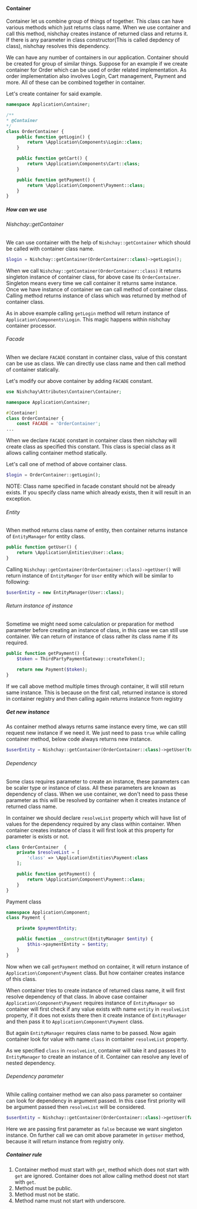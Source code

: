 #### Container

Container let us combine group of things of together. This class can have various methods which just returns class name. When we use container and call this method, nishchay creates instance of returned class and returns it. If there is any parameter in class constructor(This is called depdency of class), nishchay resolves this dependency.

We can have any number of containers in our application. Container should be created for group of similar things. Suppose for an example if we create container for Order which can be used of order related implementation. As order implementation also involves Login, Cart management, Payment and more. All of these can be combined together in container.

Let's create container for said example.

```php
namespace Application\Container;

/**
* @Container
*/
class OrderContainer {
    public function getLogin() {
        return \Application\Components\Login::class;
    }

    public function getCart() {
        return \Application\Components\Cart::class;
    }

    public function getPayment() {
        return \Application\Component\Payment::class;
    }
}

```

##### How can we use

###### Nishchay::getContainer

We can use container with the help of `Nishchay::getContainer` which should be called with container class name.

```php
$login = Nishchay::getContainer(OrderContainer::class)->getLogin();
```

When we call `Nishchay::getContainer(OrderContainer::class)` it returns singleton instance of container class, for above case its `OrderContainer`. Singleton means every time we call container it returns same instance. Once we have instance of container we can call method of container class. Calling method returns instance of class which was returned by method of container class.

As in above example calling `getLogin` method will return instance of `Application\Components\Login`. This magic happens within nishchay container processor.

###### Facade

When we declare `FACADE` constant in container class, value of this constant can be use as class. We can directly use class name and then call method of container statically.

Let's modify our above container by adding `FACADE` constant.

```php
use Nishchay\Attributes\Container\Container;

namespace Application\Container;

#[Container]
class OrderContainer {
    const FACADE = 'OrderContainer';
...
```

When we declare `FACADE` constant in container class then nishchay will create class as specified this constant. This class is special class as it allows calling container method statically.

Let's call one of method of above container class.

```php
$login = OrderContainer::getLogin();
```

NOTE: Class name specified in facade constant should not be already exists. If you specify class name which already exists, then it will result in an exception.

###### Entity

When method returns class name of entity, then container returns instance of `EntityManager` for entity class.

```php
public function getUser() {
    return \Application\Entities\User::class;
}
```

Calling `Nishchay::getContainer(OrderContainer::class)->getUser()` will return instance of `EntityManger` for `User` entity which will be similar to following:

```php
$userEntity = new EntityManager(User::class);
```

###### Return instance of instance

Sometime we might need some calculation or preparation for method parameter before creating an instance of class, in this case we can still use container. We can return of instance of class rather its class name if its required.

```php
public function getPayment() {
    $token = ThirdPartyPaymentGateway::createToken();

    return new Payment($token);
}
```

If we call above method multiple times through container, it will still return same instance. This is because on the first call, returned instance is stored in container registry and then calling again returns instance from registry

##### Get new instance

As container method always returns same instance every time, we can still request new instance if we need it. We just need to pass `true` while calling container method, below code always returns new instance.

```php
$userEntity = Nishchay::getContainer(OrderContainer::class)->getUser(true);
```

###### Dependency

Some class requires parameter to create an instance, these parameters can be scaler type or instance of class. All these parameters are known as dependency of class. When we use container, we don't need to pass these parameter as this will be resolved by container when it creates instance of returned class name.

In container we should declare `resolveList` property which will have list of values for the dependency required by any class within container. When container creates instance of class it will first look at this property for parameter is exists or not.

```php
class OrderContainer  {
    private $resolveList = [
        'class' => \Application\Entities\Payment:class
    ];

    public function getPayment() {
        return \Application\Component\Payment::class;
    }
}
```

Payment class

```php
namespace Application\Component;
class Payment {

    private $paymentEntity;

    public function __construct(EntityManager $entity) {
        $this->paymentEntity = $entity;
    }
}
```

Now when we call `getPayment` method on container, it will return instance of `Application\Component\Payment` class. But how container creates instance of this class.

When container tries to create instance of returned class name, it will first resolve dependency of that class. In above case container `Application\Component\Payment` requires instance of `EntityManager` so container will first check if any value exists with name `entity` in `resolveList` property, if it does not exists there then it create instance of `EntityManager` and then pass it to `Application\Component\Payment` class.

But again `EntityManager` requires class name to be passed. Now again container look for value with name `class` in container `resolveList` property.

As we specified `class` in `resolveList`, container will take it and passes it to `EntityManager` to create an instance of it. Container can resolve any level of nested dependency.

###### Dependency parameter

While calling container method we can also pass parameter so container can look for dependency in argument passed. In this case first priority will be argument passed then `resolveList` will be considered.

```php
$userEntity = Nishchay::getContainer(OrderContainer::class)->getUser(false, ['dependentName' => 'value']);
```

Here we are passing first parameter as `false` because we want singleton instance. On further call we can omit above parameter in `getUser` method, because it will return instance from registry only.

##### Container rule

1. Container method must start with `get`, method which does not start with `get` are ignored. Container does not allow calling method doest not start with `get`.
2. Method must be public.
3. Method must not be static.
4. Method name must not start with underscore.
